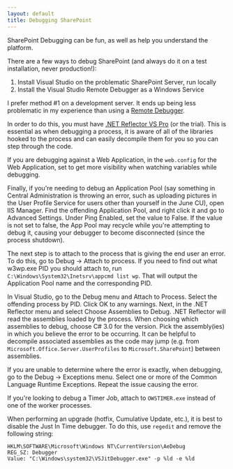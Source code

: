 ```yaml
---
layout: default
title: Debugging SharePoint
---
```


SharePoint Debugging can be fun, as well as help you understand the platform.

There are a few ways to debug SharePoint (and always do it on a test installation, never production!):

1. Install Visual Studio on the problematic SharePoint Server, run locally
2. Install the Visual Studio Remote Debugger as a Windows Service

I prefer method #1 on a development server.  It ends up being less problematic in my experience than using a [Remote Debugger](http://msdn.microsoft.com/en-us/library/9y5b4b4f%28v=VS.90%29.aspx).

In order to do this, you must have [.NET Reflector VS Pro](http://www.reflector.net/vspro/) (or the trial).  This is essential as when debugging a process, it is aware of all of the libraries hooked to the process and can easily decompile them for you so you can step through the code.

If you are debugging against a Web Application, in the `web.config` for the Web Application, set to get more visibility when watching variables while debugging.

Finally, if you're needing to debug an Application Pool (say something in Central Administration is throwing an error, such as uploading pictures in the User Profile Service for users other than yourself in the June CU), open IIS Manager.  Find the offending Application Pool, and right click it and go to Advanced Settings.  Under Ping Enabled, set the value to False.  If the value is not set to false, the App Pool may recycle while you're attempting to debug it, causing your debugger to become disconnected (since the process shutdown).

The next step is to attach to the process that is giving the end user an error.  To do this, go to Debug -> Attach to process.  If you need to find out what w3wp.exe PID you should attach to, run `C:\Windows\System32\Inetsrv\appcmd list wp`.  That will output the Application Pool name and the corresponding PID.

In Visual Studio, go to the Debug menu and Attach to Process.  Select the offending process by PID. Click OK to any warnings.  Next, in the .NET Reflector menu and select Choose Assemblies to Debug.  .NET Reflector will read the assemblies loaded by the process.  When choosing which assemblies to debug, choose C# 3.0 for the version.  Pick the assembly(ies) in which you believe the error to be occurring.  It can be helpful to decompile associated assemblies as the code may jump (e.g. from `Microsoft.Office.Server.UserProfiles` to `Microsoft.SharePoint`) between assemblies.

If you are unable to determine where the error is exactly, when debugging, go to the Debug -> Exceptions menu.  Select one or more of the Common Language Runtime Exceptions.  Repeat the issue causing the error.

If you're looking to debug a Timer Job, attach to `OWSTIMER.exe` instead of one of the worker processes.

When performing an upgrade (hotfix, Cumulative Update, etc.), it is best to disable the Just In Time debugger.  To do this, use `regedit` and remove the following string:

```
HKLM\SOFTWARE\Microsoft\Windows NT\CurrentVersion\AeDebug
REG_SZ: Debugger
Value: "C:\Windows\system32\VSJitDebugger.exe" -p %ld -e %ld
```